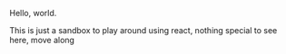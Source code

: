 
Hello, world.

This is just a sandbox to play around using react, nothing special to see here, move along
